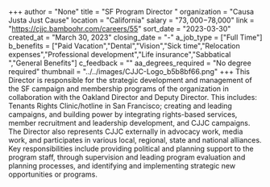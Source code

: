 +++
author = "None"
title = "SF Program Director "
organization = "Causa Justa Just Cause"
location = "California"
salary = "$73,000-$78,000"
link = "https://cjjc.bamboohr.com/careers/55"
sort_date = "2023-03-30"
created_at = "March 30, 2023"
closing_date = "-"
a_job_type = ["Full Time"]
b_benefits = ["Paid Vacation","Dental","Vision","Sick time","Relocation expenses","Professional development","Life insurance","Sabbatical ","General Benefits"]
c_feedback = ""
aa_degrees_required = "No degree required"
thumbnail = "../../images/CJJC-Logo_b5b8bf66.png"
+++
This Director is responsible for the strategic development and management of the SF campaign and membership programs of the organization in collaboration with the Oakland Director and Deputy Director. This includes: Tenants Rights Clinic/hotline in San Francisco; creating and leading campaigns, and building power by integrating rights-based services, member recruitment and leadership development, and CJJC campaigns.  The Director also represents CJJC externally in advocacy work, media work, and participates in various local, regional, state and national alliances.  Key responsibilities include providing political and planning support to the program staff, through supervision and leading program evaluation and planning processes, and identifying and implementing strategic new opportunities or programs. 